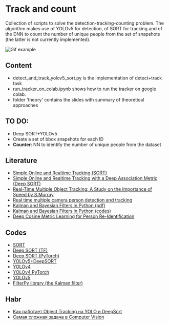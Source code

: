 # Track and count

Collection of scripts to solve the detection-tracking-counting problem. 
The algorithm makes use of YOLOv5 for detection, of SORT for tracking and
of the DNN to count the number of unique people from the set of snapshots
(the latter is not currently implemented).

![Gif example](https://github.com/maxmarkov/track_and_count/blob/master/example/tracker_example.gif)

## Content

- detect_and_track_yolov5_sort.py is the implementation of detect+track task
- run_tracker_on_colab.ipynb shows how to run the tracker on google colab. 
- folder 'theory' contains the slides with summary of theoretical approaches  

## TO DO:

- Deep SORT+YOLOv5
- Create a set of bbox snapshots for each ID
- **Counter**: NN to identify the number of unique people from the dataset

## Literature

- [Simple Online and Realtime Tracking (SORT)](https://arxiv.org/abs/1602.00763)
- [Simple Online and Realtime Tracking with a Deep Association Metric (Deep SORT)](https://arxiv.org/pdf/1703.07402.pdf)
- [Real-Time Multiple Object Tracking: A Study on the Importance of Speed by S.Murray](https://arxiv.org/pdf/1709.03572.pdf)
- [Real time multiple camera person detection and tracking](https://repositorio.iscte-iul.pt/handle/10071/17743)
- [Kalman and Bayesian Filters in Python (pdf)](https://elec3004.uqcloud.net/2015/tutes/Kalman_and_Bayesian_Filters_in_Python.pdf)
- [Kalman and Bayesian Filters in Python (codes)](https://github.com/rlabbe/Kalman-and-Bayesian-Filters-in-Python)
- [Deep Cosine Metric Learning for Person Re-Identification](https://elib.dlr.de/116408/1/WACV2018.pdf)

## Codes

- [SORT](https://github.com/abewley/sort)
- [Deep SORT (TF)](https://github.com/nwojke/deep_sort)
- [Deep SORT (PyTorch)](https://github.com/ZQPei/deep_sort_pytorch)
- [YOLOv5+DeepSORT](https://github.com/mikel-brostrom/Yolov5_DeepSort_Pytorch)
- [YOLOv4](https://github.com/AlexeyAB/darknet)
- [YOLOv4 PyTorch](https://github.com/Tianxiaomo/pytorch-YOLOv4)
- [YOLOv5](https://github.com/ultralytics/yolov5)
- [FilterPy library (the Kalman filter)](https://filterpy.readthedocs.io/en/latest/)

## Habr

- [Как работает Object Tracking на YOLO и DeepSort](https://habr.com/en/post/514450/)
- [Самая сложная задача в Computer Vision](https://habr.com/en/company/recognitor/blog/505694/) 
